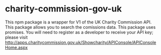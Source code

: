 # charity-commission-gov-uk
This npm package is a wrapper for V1 of the UK Charity Commission API. This package allows you to search the comissions data. This package uses promises. You will need to register as a developer to receive your API key; please visit http://apps.charitycommission.gov.uk/Showcharity/APIConsole/APIConsoleHome.aspx

